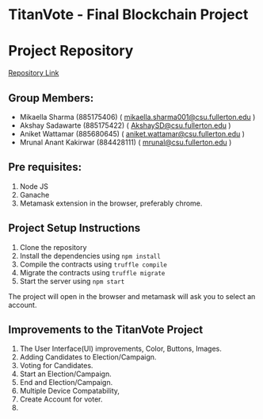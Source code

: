 # TitanVote - Final Blockchain Project 

# Project Repository

[Repository Link](https://github.com/mikaellasharma/TitanVote)

## Group Members:

* Mikaella Sharma (885175406)    ( mikaella.sharma001@csu.fullerton.edu )
* Akshay Sadawarte (885175422) ( AkshaySD@csu.fullerton.edu )
* Aniket Wattamar (885680645)   ( aniket.wattamar@csu.fullerton.edu )
* Mrunal Anant Kakirwar (884428111)  ( mrunal@csu.fullerton.edu )

## Pre requisites:

1. Node JS
2. Ganache
3. Metamask extension in the browser, preferably chrome.

## Project Setup Instructions
1. Clone the repository
2. Install the dependencies using `npm install`
3. Compile the contracts using `truffle compile`
4. Migrate the contracts using `truffle migrate`
5. Start the server using `npm start`

The project will open in the browser and metamask will ask you to select an account.

## Improvements to the TitanVote Project

1. The User Interface(UI) improvements, Color, Buttons, Images.
2. Adding Candidates to Election/Campaign.
3. Voting for Candidates.
4. Start an Election/Campaign.
5. End and Election/Campaign.
6. Multiple Device Compatability,
7. Create Account for voter.
8.  
